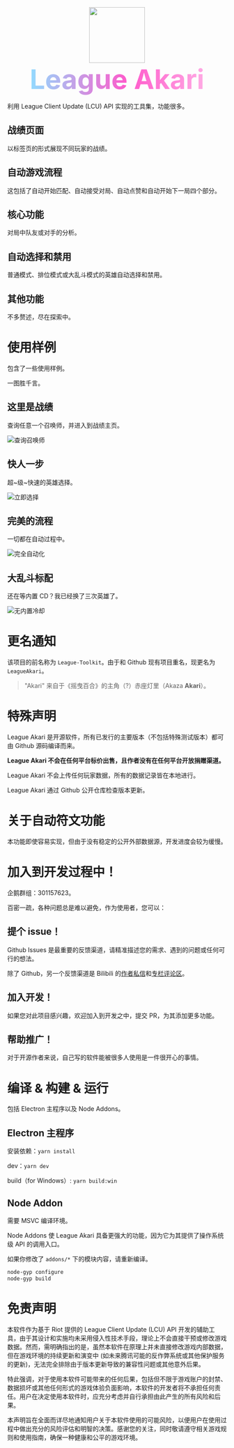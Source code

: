 <div align="center">
  <img
    src="https://github.com/Hanxven/LeagueAkari/raw/HEAD/pictures/logo.png"
    width="128"
    height="128"
  />
</div>

<div
  style="
    background-clip: text;
    background-image: linear-gradient(90deg, #91dcff, #91dcff 10%, #ff59cb 55%, #ffc1eb 100%);
    color: transparent;
    font-size: 6.5vw;
    text-align: center;
    font-weight: 700;
  "
>
  League Akari
</div>

利用 League Client Update (LCU) API 实现的工具集，功能很多。

## 战绩页面

以标签页的形式展现不同玩家的战绩。

## 自动游戏流程

这包括了自动开始匹配、自动接受对局、自动点赞和自动开始下一局四个部分。

## 核心功能

对局中队友或对手的分析。

## 自动选择和禁用

普通模式、排位模式或大乱斗模式的英雄自动选择和禁用。

## 其他功能

不多赘述，尽在探索中。

# 使用样例

包含了一些使用样例。

一图胜千言。

## 这里是战绩

查询任意一个召唤师，并进入到战绩主页。

![查询召唤师](https://github.com/Hanxven/LeagueAkari/raw/HEAD/pictures/5.gif '查询召唤师')

## 快人一步

超\~级\~快速的英雄选择。

![立即选择](https://github.com/Hanxven/LeagueAkari/raw/HEAD/pictures/2.gif '立即选择')

## 完美的流程

一切都在自动过程中。

![完全自动化](https://github.com/Hanxven/LeagueAkari/raw/HEAD/pictures/3.gif '完全自动化')

## 大乱斗标配

还在等内置 CD？我已经换了三次英雄了。

![无内置冷却](https://github.com/Hanxven/LeagueAkari/raw/HEAD/pictures/4.gif '无内置冷却')

# 更名通知

该项目的前名称为 `League-Toolkit`。由于和 Github 现有项目重名，现更名为 `LeagueAkari`。

> "Akari" 来自于《摇曳百合》的主角（?）赤座灯里（Akaza **Akari**）。

# 特殊声明

League Akari 是开源软件，所有已发行的主要版本（不包括特殊测试版本）都可由 Github 源码编译而来。

**League Akari 不会在任何平台标价出售，且作者没有在任何平台开放捐赠渠道。**

League Akari 不会上传任何玩家数据，所有的数据记录皆在本地进行。

League Akari 通过 Github 公开仓库检查版本更新。

# 关于自动符文功能

本功能即使容易实现，但由于没有稳定的公开外部数据源，开发进度会较为缓慢。

# 加入到开发过程中！

企鹅群组：301157623。

百密一疏，各种问题总是难以避免，作为使用者，您可以：

## 提个 issue！

Github Issues 是最重要的反馈渠道，请精准描述您的需求、遇到的问题或任何可行的想法。

除了 Github，另一个反馈渠道是 Bilibili 的[作者私信](https://space.bilibili.com/34532360)和[专栏评论区](https://www.bilibili.com/read/cv28654091/)。

## 加入开发！

如果您对此项目感兴趣，欢迎加入到开发之中，提交 PR，为其添加更多功能。

## 帮助推广！

对于开源作者来说，自己写的软件能被很多人使用是一件很开心的事情。

# 编译 & 构建 & 运行

包括 Electron 主程序以及 Node Addons。

## Electron 主程序

安装依赖：`yarn install`

dev：`yarn dev`

build（for Windows）: `yarn build:win`

## Node Addon

需要 MSVC 编译环境。

Node Addons 使 League Akari 具备更强大的功能，因为它为其提供了操作系统级 API 的调用入口。

如果你修改了 `addons/*` 下的模块内容，请重新编译。

```bash
node-gyp configure
node-gyp build
```

# 免责声明

本软件作为基于 Riot 提供的 League Client Update (LCU) API 开发的辅助工具，由于其设计和实施均未采用侵入性技术手段，理论上不会直接干预或修改游戏数据。然而，需明确指出的是，虽然本软件在原理上并未直接修改游戏内部数据，但在游戏环境的持续更新和演变中 (如未来腾讯可能的反作弊系统或其他保护服务的更新)，无法完全排除由于版本更新导致的兼容性问题或其他意外后果。

特此强调，对于使用本软件可能带来的任何后果，包括但不限于游戏账户的封禁、数据损坏或其他任何形式的游戏体验负面影响，本软件的开发者将不承担任何责任。用户在决定使用本软件时，应充分考虑并自行承担由此产生的所有风险和后果。

本声明旨在全面而详尽地通知用户关于本软件使用的可能风险，以便用户在使用过程中做出充分的风险评估和明智的决策。感谢您的关注，同时敬请遵守相关游戏规则和使用指南，确保一种健康和公平的游戏环境。
